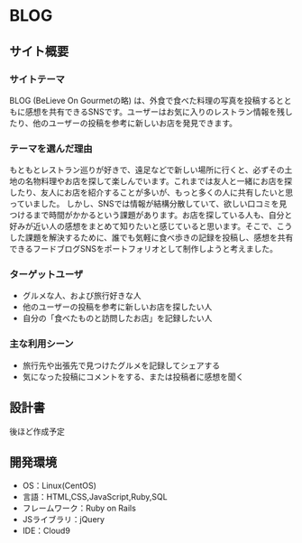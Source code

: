 # BLOG

<!--READMEを作成する際は、項目内の【補足説明】は削除して完成させてください。-->
## サイト概要
### サイトテーマ
BLOG (BeLieve On Gourmetの略) は、外食で食べた料理の写真を投稿するとともに感想を共有できるSNSです。ユーザーはお気に入りのレストラン情報を残したり、他のユーザーの投稿を参考に新しいお店を発見できます。

### テーマを選んだ理由
もともとレストラン巡りが好きで、遠足などで新しい場所に行くと、必ずその土地の名物料理やお店を探して楽しんでいます。これまでは友人と一緒にお店を探したり、友人にお店を紹介することが多いが、もっと多くの人に共有したいと思っていました。
しかし、SNSでは情報が結構分散していて、欲しい口コミを見つけるまで時間がかかるという課題があります。お店を探している人も、自分と好みが近い人の感想をまとめて知りたいと感じていると思います。そこで、こうした課題を解決するために、誰でも気軽に食べ歩きの記録を投稿し、感想を共有できるフードブログSNSをポートフォリオとして制作しようと考えました。

### ターゲットユーザ
- グルメな人、および旅行好きな人 
- 他のユーザーの投稿を参考に新しいお店を探したい人　
- 自分の「食べたものと訪問したお店」を記録したい人　

### 主な利用シーン
 - 旅行先や出張先で見つけたグルメを記録してシェアする 
 - 気になった投稿にコメントをする、または投稿者に感想を聞く

## 設計書
 後ほど作成予定

## 開発環境
- OS：Linux(CentOS)
- 言語：HTML,CSS,JavaScript,Ruby,SQL
- フレームワーク：Ruby on Rails
- JSライブラリ：jQuery
- IDE：Cloud9


